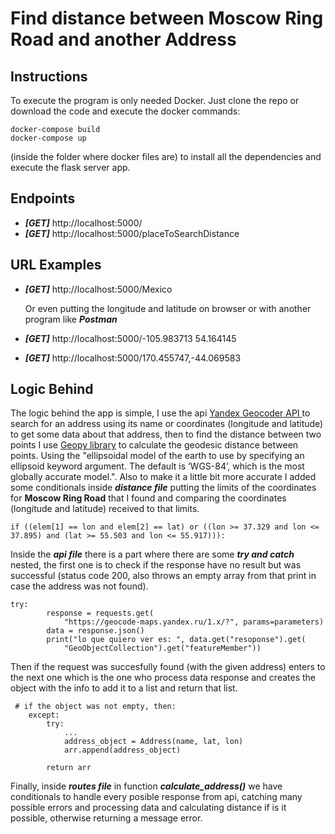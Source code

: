 # Find distance between Moscow Ring Road and another Address

## Instructions

To execute the program is only needed Docker. Just clone the repo or download the code and execute the docker commands:

```
docker-compose build
docker-compose up
```

(inside the folder where docker files are) to install all the dependencies and execute the flask server app.

## Endpoints

- _**[GET]**_ http://localhost:5000/
- _**[GET]**_ http://localhost:5000/placeToSearchDistance

## URL Examples

- _**[GET]**_ http://localhost:5000/Mexico

  Or even putting the longitude and latitude on browser or with another program like _**Postman**_

- _**[GET]**_ http://localhost:5000/-105.983713 54.164145
- _**[GET]**_ http://localhost:5000/170.455747,-44.069583

## Logic Behind

The logic behind the app is simple, I use the api [Yandex Geocoder API ](https://yandex.ru/dev/maps/geocoder/doc/desc/concepts/about.html) to search for an address using its name or coordinates (longitude and latitude) to get some data about that address, then to find the distance between two points I use [Geopy library](https://pypi.org/project/geopy/) to calculate the geodesic distance between points.
Using the "ellipsoidal model of the earth to use by specifying an ellipsoid keyword argument. The default is ‘WGS-84’, which is the most globally accurate model.".
Also to make it a little bit more accurate I added some conditionals inside _**distance file**_ putting the limits of the coordinates for **Moscow Ring Road** that I found and comparing the coordinates (longitude and latitude) received to that limits.

```
if ((elem[1] == lon and elem[2] == lat) or ((lon >= 37.329 and lon <= 37.895) and (lat >= 55.503 and lon <= 55.917))):
```

Inside the _**api file**_ there is a part where there are some _**try and catch**_ nested, the first one is to check if the response have no result but was successful (status code 200, also throws an empty array from that print in case the address was not found).

```
try:
        response = requests.get(
            "https://geocode-maps.yandex.ru/1.x/?", params=parameters)
        data = response.json()
        print("lo que quiero ver es: ", data.get("resoponse").get(
            "GeoObjectCollection").get("featureMember"))
```

Then if the request was succesfully found (with the given address) enters to the next one which is the one who process data response and creates the object with the info to add it to a list and return that list.

```
 # if the object was not empty, then:
    except:
        try:
            ...
            address_object = Address(name, lat, lon)
            arr.append(address_object)

        return arr
```

Finally, inside _**routes file**_ in function _**calculate_address()**_ we have conditionals to handle every posible response from api, catching many possible errors and processing data and calculating distance if is it possible, otherwise returning a message error.

